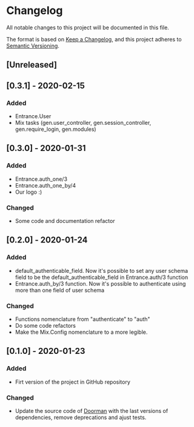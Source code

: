 # Changelog
All notable changes to this project will be documented in this file.

The format is based on [Keep a Changelog](https://keepachangelog.com/en/1.0.0/),
and this project adheres to [Semantic Versioning](https://semver.org/spec/v2.0.0.html).

## [Unreleased]
## [0.3.1] - 2020-02-15
### Added
- Entrance.User
- Mix tasks (gen.user_controller, gen.session_controller, gen.require_login, gen.modules)
## [0.3.0] - 2020-01-31
### Added
- Entrance.auth_one/3
- Entrance.auth_one_by/4
- Our logo :)
### Changed
- Some code and documentation refactor
## [0.2.0] - 2020-01-24
### Added
- default_authenticable_field. Now it's possible to set any user schema field to be the default_authenticable_field in Entrance.auth/3 function
- Entrance.auth_by/3 function. Now it's possible to authenticate using more than one field of user schema
### Changed
- Functions nomenclature from "authenticate" to "auth"
- Do some code refactors
- Make the Mix.Config nomenclature to a more legible.

## [0.1.0] - 2020-01-23
### Added
- Firt version of the project in GitHub repository 
### Changed
- Update the source code of [Doorman](https://github.com/BlakeWilliams/doorman) with the last versions of dependencies, remove deprecations and ajust tests.









